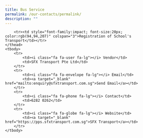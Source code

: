 ```yaml
---
title: Bus Service
permalink: /our-contacts/permalink/
description: ""
---
```

<table>
	<thead>
		
		
		<tr><td style="font-family:impact; font-size:20px; color:rgb(94,94,207)" colspan="3">Registration of School's Transport</td></tr>
	</thead>
	<tbody>
		<tr>
			<td><i class="fa fa-user fa-lg"></i> Vendor</td>
			<td>SFX Transport Pte Ltd</td>
		</tr>
		<tr>
			<td><i class="fa fa-envelope fa-lg"></i> Email</td>
			<td><a target="_blank" href="mailto:enquiry@sfxtransport.com.sg">Send Email</a></td>
		</tr>
		<tr>
			<td><i class="fa fa-phone fa-lg"></i> Contact</td>
			<td>6282 0262</td>
		</tr>
		<tr>
			<td><i class="fa fa-globe fa-lg"></i> Website</td>
			<td><a target="_blank" href="https://pps.sfxtransport.com.sg">SFX Transport</a></td>
		</tr>
	</tbody>
</table>